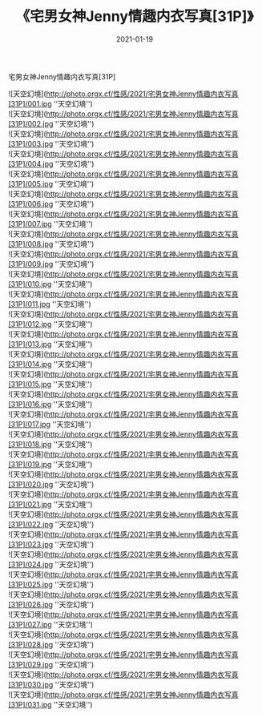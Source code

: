 ﻿---
layout: post
title:  《宅男女神Jenny情趣内衣写真[31P]》
date:   2021-01-19
img: http://photo.orgx.cf/性感/2021/宅男女神Jenny情趣内衣写真[31P]/000.jpg
tags: [美女, 性感, 泳衣]
---

宅男女神Jenny情趣内衣写真[31P]



![天空幻境](http://photo.orgx.cf/性感/2021/宅男女神Jenny情趣内衣写真[31P]/001.jpg ''天空幻境'') <br>
![天空幻境](http://photo.orgx.cf/性感/2021/宅男女神Jenny情趣内衣写真[31P]/002.jpg ''天空幻境'') <br>
![天空幻境](http://photo.orgx.cf/性感/2021/宅男女神Jenny情趣内衣写真[31P]/003.jpg ''天空幻境'') <br>
![天空幻境](http://photo.orgx.cf/性感/2021/宅男女神Jenny情趣内衣写真[31P]/004.jpg ''天空幻境'') <br>
![天空幻境](http://photo.orgx.cf/性感/2021/宅男女神Jenny情趣内衣写真[31P]/005.jpg ''天空幻境'') <br>
![天空幻境](http://photo.orgx.cf/性感/2021/宅男女神Jenny情趣内衣写真[31P]/006.jpg ''天空幻境'') <br>
![天空幻境](http://photo.orgx.cf/性感/2021/宅男女神Jenny情趣内衣写真[31P]/007.jpg ''天空幻境'') <br>
![天空幻境](http://photo.orgx.cf/性感/2021/宅男女神Jenny情趣内衣写真[31P]/008.jpg ''天空幻境'') <br>
![天空幻境](http://photo.orgx.cf/性感/2021/宅男女神Jenny情趣内衣写真[31P]/009.jpg ''天空幻境'') <br>
![天空幻境](http://photo.orgx.cf/性感/2021/宅男女神Jenny情趣内衣写真[31P]/010.jpg ''天空幻境'') <br>
![天空幻境](http://photo.orgx.cf/性感/2021/宅男女神Jenny情趣内衣写真[31P]/011.jpg ''天空幻境'') <br>
![天空幻境](http://photo.orgx.cf/性感/2021/宅男女神Jenny情趣内衣写真[31P]/012.jpg ''天空幻境'') <br>
![天空幻境](http://photo.orgx.cf/性感/2021/宅男女神Jenny情趣内衣写真[31P]/013.jpg ''天空幻境'') <br>
![天空幻境](http://photo.orgx.cf/性感/2021/宅男女神Jenny情趣内衣写真[31P]/014.jpg ''天空幻境'') <br>
![天空幻境](http://photo.orgx.cf/性感/2021/宅男女神Jenny情趣内衣写真[31P]/015.jpg ''天空幻境'') <br>
![天空幻境](http://photo.orgx.cf/性感/2021/宅男女神Jenny情趣内衣写真[31P]/016.jpg ''天空幻境'') <br>
![天空幻境](http://photo.orgx.cf/性感/2021/宅男女神Jenny情趣内衣写真[31P]/017.jpg ''天空幻境'') <br>
![天空幻境](http://photo.orgx.cf/性感/2021/宅男女神Jenny情趣内衣写真[31P]/018.jpg ''天空幻境'') <br>
![天空幻境](http://photo.orgx.cf/性感/2021/宅男女神Jenny情趣内衣写真[31P]/019.jpg ''天空幻境'') <br>
![天空幻境](http://photo.orgx.cf/性感/2021/宅男女神Jenny情趣内衣写真[31P]/020.jpg ''天空幻境'') <br>
![天空幻境](http://photo.orgx.cf/性感/2021/宅男女神Jenny情趣内衣写真[31P]/021.jpg ''天空幻境'') <br>
![天空幻境](http://photo.orgx.cf/性感/2021/宅男女神Jenny情趣内衣写真[31P]/022.jpg ''天空幻境'') <br>
![天空幻境](http://photo.orgx.cf/性感/2021/宅男女神Jenny情趣内衣写真[31P]/023.jpg ''天空幻境'') <br>
![天空幻境](http://photo.orgx.cf/性感/2021/宅男女神Jenny情趣内衣写真[31P]/024.jpg ''天空幻境'') <br>
![天空幻境](http://photo.orgx.cf/性感/2021/宅男女神Jenny情趣内衣写真[31P]/025.jpg ''天空幻境'') <br>
![天空幻境](http://photo.orgx.cf/性感/2021/宅男女神Jenny情趣内衣写真[31P]/026.jpg ''天空幻境'') <br>
![天空幻境](http://photo.orgx.cf/性感/2021/宅男女神Jenny情趣内衣写真[31P]/027.jpg ''天空幻境'') <br>
![天空幻境](http://photo.orgx.cf/性感/2021/宅男女神Jenny情趣内衣写真[31P]/028.jpg ''天空幻境'') <br>
![天空幻境](http://photo.orgx.cf/性感/2021/宅男女神Jenny情趣内衣写真[31P]/029.jpg ''天空幻境'') <br>
![天空幻境](http://photo.orgx.cf/性感/2021/宅男女神Jenny情趣内衣写真[31P]/030.jpg ''天空幻境'') <br>
![天空幻境](http://photo.orgx.cf/性感/2021/宅男女神Jenny情趣内衣写真[31P]/031.jpg ''天空幻境'') <br>
